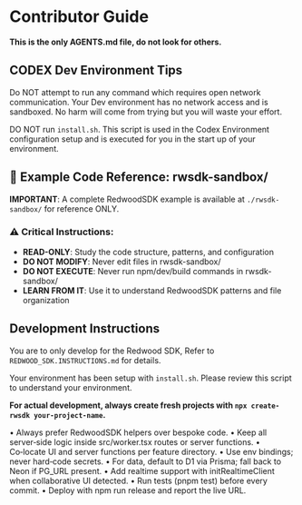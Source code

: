 
# Contributor Guide
**This is the only AGENTS.md file, do not look for others.**

## CODEX Dev Environment Tips

Do NOT attempt to run any command which requires open network communication.  Your Dev environment has no network access and is sandboxed. No harm will come from trying but you will waste your effort.

DO NOT run `install.sh`.  This script is used in the Codex Environment configuration setup and is executed for you in the start up of your environment.

## 📖 Example Code Reference: rwsdk-sandbox/

**IMPORTANT**: A complete RedwoodSDK example is available at `./rwsdk-sandbox/` for reference ONLY.

### ⚠️ Critical Instructions:
- **READ-ONLY**: Study the code structure, patterns, and configuration
- **DO NOT MODIFY**: Never edit files in rwsdk-sandbox/
- **DO NOT EXECUTE**: Never run npm/dev/build commands in rwsdk-sandbox/
- **LEARN FROM IT**: Use it to understand RedwoodSDK patterns and file organization

## Development Instructions
You are to only develop for the Redwood SDK, Refer to `REDWOOD_SDK.INSTRUCTIONS.md` for details.

Your environment has been setup with `install.sh`.  Please review this script to understand your environment.

**For actual development, always create fresh projects with `npx create-rwsdk your-project-name`.**

• Always prefer RedwoodSDK helpers over bespoke code.
• Keep all server‑side logic inside src/worker.tsx routes or server functions.
• Co‑locate UI and server functions per feature directory.
• Use env bindings; never hard‑code secrets.
• For data, default to D1 via Prisma; fall back to Neon if PG_URL present.
• Add realtime support with initRealtimeClient when collaborative UI detected.
• Run tests (pnpm test) before every commit.
• Deploy with npm run release and report the live URL.